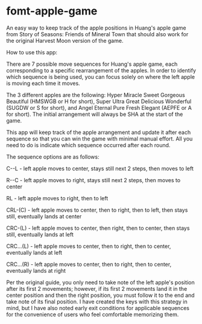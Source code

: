 # fomt-apple-game
An easy way to keep track of the apple positions in Huang's apple game from Story of Seasons: Friends of Mineral Town that should also work for the original Harvest Moon version of the game.


How to use this app:

There are 7 possible move sequences for Huang's apple game, each corresponding to a specific rearrangement of the apples. In order to identify which sequence is being used, you can focus solely on where the left apple is moving each time it moves.


The 3 different apples are the following: Hyper Miracle Sweet Gorgeous Beautiful (HMSWGB or H for short), Super Ultra Great Delicious Wonderful (SUGDW or S for short), and Angel Eternal Pure Fresh Elegant (AEPFE or A for short). The initial arrangement will always be SHA at the start of the game.


This app will keep track of the apple arrangement and update it after each sequence so that you can win the game with minimal manual effort. All you need to do is indicate which sequence occurred after each round.


The sequence options are as follows:

C--L - left apple moves to center, stays still next 2 steps, then moves to left 

R--C - left apple moves to right, stays still next 2 steps, then moves to center

RL - left apple moves to right, then to left

CRL-(C) - left apple moves to center, then to right, then to left, then stays still, eventually lands at center

CRC-(L) - left apple moves to center, then right, then to center, then stays still, eventually lands at left

CRC...(L) - left apple moves to center, then to right, then to center, eventually lands at left

CRC...(R) - left apple moves to center, then to right, then to center, eventually lands at right


Per the original guide, you only need to take note of the left apple's position after its first 2 movements; however, if its first 2 movements land it in the center position and then the right position, you must follow it to the end and take note of its final position. I have created the keys with this strategy in mind, but I have also noted early exit conditions for applicable sequences for the convenience of users who feel comfortable memorizing them.
